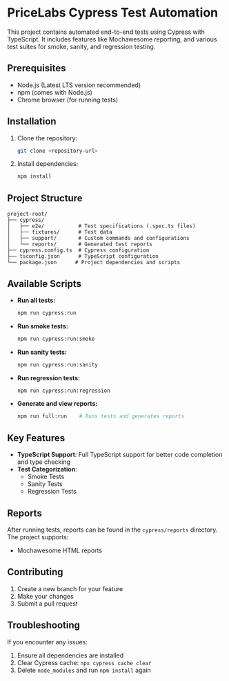 # PriceLabs Cypress Test Automation

This project contains automated end-to-end tests using Cypress with TypeScript. It includes features like Mochawesome reporting, and various test suites for smoke, sanity, and regression testing.

## Prerequisites

- Node.js (Latest LTS version recommended)
- npm (comes with Node.js)
- Chrome browser (for running tests)

## Installation

1. Clone the repository:
   ```bash
   git clone <repository-url>
   ```

2. Install dependencies:
   ```bash
   npm install
   ```

## Project Structure

```
project-root/
├── cypress/
│   ├── e2e/           # Test specifications (.spec.ts files)
│   ├── fixtures/      # Test data
│   ├── support/       # Custom commands and configurations
│   └── reports/       # Generated test reports
├── cypress.config.ts  # Cypress configuration
├── tsconfig.json      # TypeScript configuration
└── package.json      # Project dependencies and scripts
```

## Available Scripts

- **Run all tests:**
  ```bash
  npm run cypress:run
  ```

- **Run smoke tests:**
  ```bash
  npm run cypress:run:smoke
  ```

- **Run sanity tests:**
  ```bash
  npm run cypress:run:sanity
  ```

- **Run regression tests:**
  ```bash
  npm run cypress:run:regression
  ```

- **Generate and view reports:**
  ```bash
  npm run full:run    # Runs tests and generates reports
  ```

## Key Features

- **TypeScript Support**: Full TypeScript support for better code completion and type checking
- **Test Categorization**:
  - Smoke Tests
  - Sanity Tests
  - Regression Tests

## Reports

After running tests, reports can be found in the `cypress/reports` directory. The project supports:
- Mochawesome HTML reports

## Contributing

1. Create a new branch for your feature
2. Make your changes
3. Submit a pull request

## Troubleshooting

If you encounter any issues:
1. Ensure all dependencies are installed
2. Clear Cypress cache: `npx cypress cache clear`
3. Delete `node_modules` and run `npm install` again
